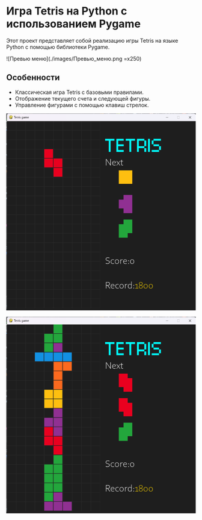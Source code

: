 # Игра Tetris на Python с использованием Pygame
Этот проект представляет собой реализацию игры Tetris на языке Python с помощью библиотеки Pygame.

![Превью меню](./images/Превью_меню.png =x250)

## Особенности

- Классическая игра Tetris с базовыми правилами.
- Отображение текущего счета и следующей фигуры.
- Управление фигурами с помощью клавиш стрелок.

![Превью меню](./images/Превью_игры_1.png)
  
![Превью меню](./images/Превью_игры_2.png)
